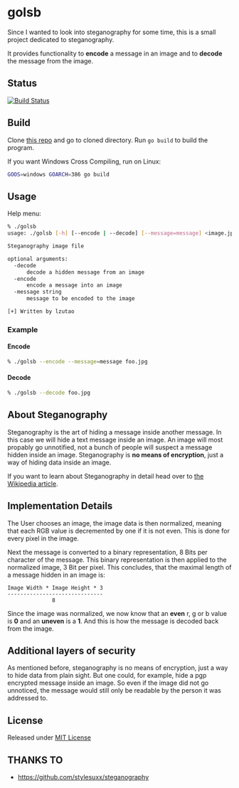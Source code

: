 # golsb

Since I wanted to look into steganography for some time,
this is a small project dedicated to steganography.

It provides functionality to **encode** a message in an image and
to **decode** the message from the image.

## Status

[![Build Status](https://travis-ci.com/lzutao/golsb.svg?branch=master)](https://travis-ci.com/lzutao/golsb)

## Build

Clone [this repo](https://github.com/lzutao/godhchat) and go to cloned directory.
Run `go build` to build the program.

If you want Windows Cross Compiling, run on Linux:

```bash
GOOS=windows GOARCH=386 go build
```

## Usage

Help menu:

```bash
% ./golsb
usage: ./golsb [-h] [--encode | --decode] [--message=message] <image.jpg>

Steganography image file

optional arguments:
  -decode
      decode a hidden message from an image
  -encode
      encode a message into an image
  -message string
      message to be encoded to the image

[+] Written by lzutao
```

### Example

#### Encode

```bash
% ./golsb --encode --message=message foo.jpg
```

#### Decode

```bash
% ./golsb --decode foo.jpg

```

## About Steganography

Steganography is the art of hiding a message inside another message.
In this case we will hide a text message inside an image.
An image will most propably go unnotified, not a bunch of people will
suspect a message hidden inside an image.
Steganography is **no means of encryption**, just a way of hiding data inside an image.

If you want to learn about Steganography in detail head over to
[the Wikipedia article](http://en.wikipedia.org/wiki/Steganography).

## Implementation Details

The User chooses an image, the image data is then normalized,
meaning that each RGB value is decremented by one if it is not even.
This is done for every pixel in the image.

Next the message is converted to a binary representation,
8 Bits per character of the message.
This binary representation is then applied to the normalized image, 3 Bit per pixel.
This concludes, that the maximal length of a message hidden in an image is:

    Image Width * Image Height * 3
    ------------------------------
                  8

Since the image was normalized, we now know that an **even** r,
g or b value is **0** and an **uneven** is a **1**.
And this is how the message is decoded back from the image.

## Additional layers of security

As mentioned before, steganography is no means of encryption,
just a way to hide data from plain sight.
But one could, for example, hide a pgp encrypted message inside an image.
So even if the image did not go unnoticed, the message would still only
be readable by the person it was addressed to.

## License

Released under [MIT License](LICENSE)

## THANKS TO

- https://github.com/stylesuxx/steganography